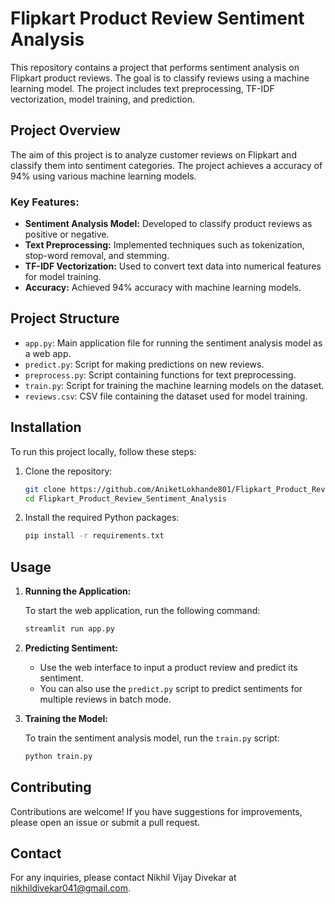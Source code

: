# Flipkart Product Review Sentiment Analysis

This repository contains a project that performs sentiment analysis on Flipkart product reviews. The goal is to classify reviews using a machine learning model. The project includes text preprocessing, TF-IDF vectorization, model training, and prediction.

## Project Overview

The aim of this project is to analyze customer reviews on Flipkart and classify them into sentiment categories. The project achieves a  accuracy of 94% using various machine learning models.

### Key Features:
- **Sentiment Analysis Model:** Developed to classify product reviews as positive or negative.
- **Text Preprocessing:** Implemented techniques such as tokenization, stop-word removal, and stemming.
- **TF-IDF Vectorization:** Used to convert text data into numerical features for model training.
- **Accuracy:** Achieved 94% accuracy with machine learning models.

## Project Structure

- `app.py`: Main application file for running the sentiment analysis model as a web app.
- `predict.py`: Script for making predictions on new reviews.
- `preprocess.py`: Script containing functions for text preprocessing.
- `train.py`: Script for training the machine learning models on the dataset.
- `reviews.csv`: CSV file containing the dataset used for model training.

## Installation

To run this project locally, follow these steps:

1. Clone the repository:
    ```bash
    git clone https://github.com/AniketLokhande801/Flipkart_Product_Review_Sentiment_Analysis.git
    cd Flipkart_Product_Review_Sentiment_Analysis
    ```

2. Install the required Python packages:
    ```bash
    pip install -r requirements.txt
    ```

## Usage

1. **Running the Application:**

    To start the web application, run the following command:
    ```bash
    streamlit run app.py
    ```

2. **Predicting Sentiment:**

    - Use the web interface to input a product review and predict its sentiment.
    - You can also use the `predict.py` script to predict sentiments for multiple reviews in batch mode.

3. **Training the Model:**

    To train the sentiment analysis model, run the `train.py` script:
    ```bash
    python train.py
    ```

## Contributing

Contributions are welcome! If you have suggestions for improvements, please open an issue or submit a pull request.

## Contact

For any inquiries, please contact Nikhil Vijay Divekar at nikhildivekar041@gmail.com.
